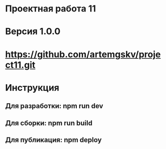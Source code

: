 # Проектная работа 11
# Версия 1.0.0
# https://github.com/artemgskv/project11.git
# Инструкция
## Для разработки: npm run dev
## Для сборки: npm run build
## Для публикация: npm deploy
